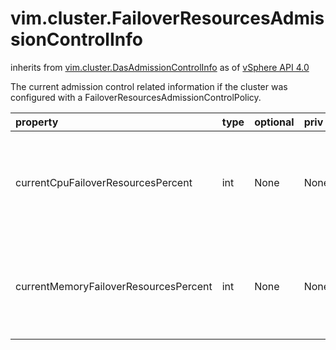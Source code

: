 vim.cluster.FailoverResourcesAdmissionControlInfo
=================================================
inherits from [vim.cluster.DasAdmissionControlInfo](docs/vim.cluster.DasAdmissionControlInfo.md)
as of [vSphere API 4.0](vim.version.md#vim.version.version5)


The current admission control related information if the cluster was configured  with a FailoverResourcesAdmissionControlPolicy.

| property | type | optional | priv | desc |
|:---------|:-----|:---------|:-----|:-----|
| currentCpuFailoverResourcesPercent | int | None | None | The percentage of cpu resources in the cluster available for failover. |
| currentMemoryFailoverResourcesPercent | int | None | None | The percentage of memory resources in the cluster available for failover. |


